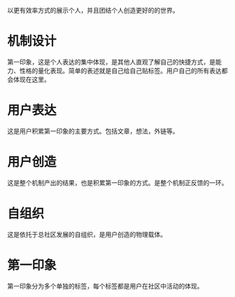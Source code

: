 以更有效率方式的展示个人，并且团结个人创造更好的的世界。

# 机制设计

第一印象，这是个人表达的集中体现，是其他人直观了解自己的快捷方式，是能力、性格的量化表现。简单的表述就是自己给自己贴标签。用户自己的所有表达都会体现在这里。

# 用户表达

这是用户积累第一印象的主要方式。包括文章，想法，外链等。

# 用户创造

这是整个机制产出的结果，也是积累第一印象的方式。是整个机制正反馈的一环。

# 自组织

这是依托于总社区发展的自组织，是用户创造的物理载体。

# 第一印象

第一印象分为多个单独的标签，每个标签都是用户在社区中活动的体现。
